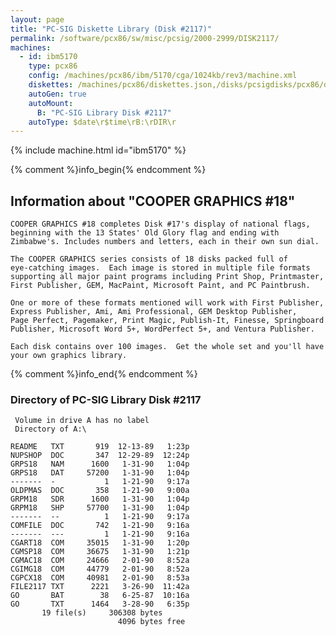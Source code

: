 ```yaml
---
layout: page
title: "PC-SIG Diskette Library (Disk #2117)"
permalink: /software/pcx86/sw/misc/pcsig/2000-2999/DISK2117/
machines:
  - id: ibm5170
    type: pcx86
    config: /machines/pcx86/ibm/5170/cga/1024kb/rev3/machine.xml
    diskettes: /machines/pcx86/diskettes.json,/disks/pcsigdisks/pcx86/diskettes.json
    autoGen: true
    autoMount:
      B: "PC-SIG Library Disk #2117"
    autoType: $date\r$time\rB:\rDIR\r
---
```


{% include machine.html id="ibm5170" %}

{% comment %}info_begin{% endcomment %}

## Information about "COOPER GRAPHICS #18"

    COOPER GRAPHICS #18 completes Disk #17's display of national flags,
    beginning with the 13 States' Old Glory flag and ending with
    Zimbabwe's. Includes numbers and letters, each in their own sun dial.
    
    The COOPER GRAPHICS series consists of 18 disks packed full of
    eye-catching images.  Each image is stored in multiple file formats
    supporting all major paint programs including Print Shop, Printmaster,
    First Publisher, GEM, MacPaint, Microsoft Paint, and PC Paintbrush.
    
    One or more of these formats mentioned will work with First Publisher,
    Express Publisher, Ami, Ami Professional, GEM Desktop Publisher,
    Page Perfect, Pagemaker, Print Magic, Publish-It, Finesse, Springboard
    Publisher, Microsoft Word 5+, WordPerfect 5+, and Ventura Publisher.
    
    Each disk contains over 100 images.  Get the whole set and you'll have
    your own graphics library.
{% comment %}info_end{% endcomment %}


### Directory of PC-SIG Library Disk #2117

     Volume in drive A has no label
     Directory of A:\

    README   TXT       919  12-13-89   1:23p
    NUPSHOP  DOC       347  12-29-89  12:24p
    GRPS18   NAM      1600   1-31-90   1:04p
    GRPS18   DAT     57200   1-31-90   1:04p
    -------  -           1   1-21-90   9:17a
    OLDPMAS  DOC       358   1-21-90   9:00a
    GRPM18   SDR      1600   1-31-90   1:04p
    GRPM18   SHP     57700   1-31-90   1:04p
    -------  --          1   1-21-90   9:17a
    COMFILE  DOC       742   1-21-90   9:16a
    -------  ---         1   1-21-90   9:16a
    CGART18  COM     35015   1-31-90   1:20p
    CGMSP18  COM     36675   1-31-90   1:21p
    CGMAC18  COM     24666   2-01-90   8:52a
    CGIMG18  COM     44779   2-01-90   8:52a
    CGPCX18  COM     40981   2-01-90   8:53a
    FILE2117 TXT      2221   3-26-90  11:42a
    GO       BAT        38   6-25-87  10:16a
    GO       TXT      1464   3-28-90   6:35p
           19 file(s)     306308 bytes
                            4096 bytes free
